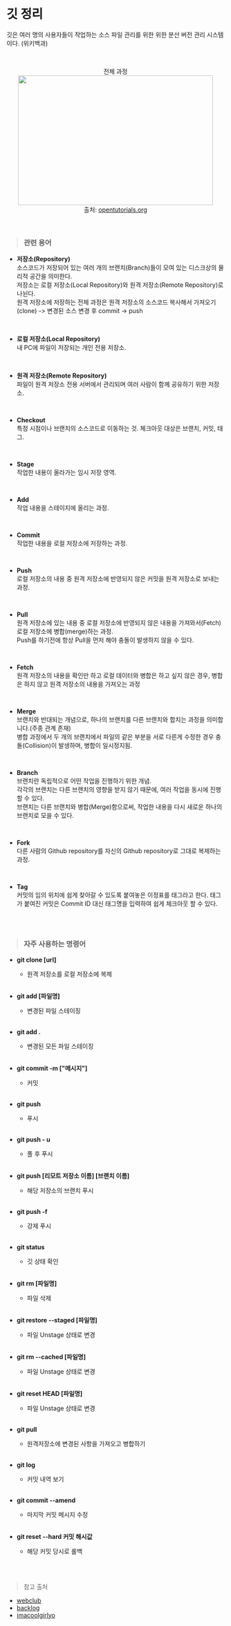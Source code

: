 # 깃 정리
깃은 여러 명의 사용자들이 작업하는 소스 파일 관리를 위한 위한 분산 버전 관리 시스템이다. (위키백과)

<br>

<p align = "center">
    전체 과정
    <br>
    <img src = "https://s3-ap-northeast-2.amazonaws.com/opentutorials-user-file/module/3963/10395.png" width = "450" height = "300">
    <br>
    출처: <a href = "https://www.opentutorials.org/module/3963/24425">opentutorials.org</a>
</p>

<br>


> ### 관련 용어
* **저장소(Repository)**  
소스코드가 저장되어 있는 여러 개의 브랜치(Branch)들이 모여 있는 디스크상의 물리적 공간을 의미한다.  
저장소는 로컬 저장소(Local Repository)와 원격 저장소(Remote Repository)로 나뉜다.  
원격 저장소에 저장하는 전체 과정은 원격 저장소의 소스코드 복사해서 가져오기(clone) -> 변경된 소스 변경 후 commit -> push

<br>

* **로컬 저장소(Local Repository)**  
내 PC에 파일이 저장되는 개인 전용 저장소.

<br>

* **원격 저장소(Remote Repository)**  
파일이 원격 저장소 전용 서버에서 관리되며 여러 사람이 함께 공유하기 위한 저장소.

<br>

* **Checkout**  
특정 시점이나 브랜치의 소스코드로 이동하는 것. 체크아웃 대상은 브랜치, 커밋, 태그.

<br>

* **Stage**  
작업한 내용이 올라가는 임시 저장 영역.

<br>

* **Add**  
작업 내용을 스테이지에 올리는 과정.

<br>

* **Commit**  
작업한 내용을 로컬 저장소에 저장하는 과정.

<br>

* **Push**  
로컬 저장소의 내용 중 원격 저장소에 반영되지 않은 커밋을 원격 저장소로 보내는 과정.

<br>

* **Pull**  
원격 저장소에 있는 내용 중 로컬 저장소에 반영되지 않은 내용을 가져와서(Fetch) 로컬 저장소에 병합(merge)하는 과정.  
Push를 하기전에 항상 Pull을 먼저 해야 충돌이 발생하지 않을 수 있다.

<br>

* **Fetch**  
원격 저장소의 내용을 확인만 하고 로컬 데이터와 병합은 하고 싶지 않은 경우, 병합은 하지 않고 원격 저장소의 내용을 가져오는 과정

<br>

* **Merge**  
브랜치와 반대되는 개념으로, 하나의 브랜치를 다른 브랜치와 합치는 과정을 의미합니다.(주종 관계 존재)  
병합 과정에서 두 개의 브랜치에서 파일의 같은 부분을 서로 다른게 수정한 경우 충돌(Collision)이 발생하며, 병합이 일시정지됨.


<br>

* **Branch**  
브랜치란 독립적으로 어떤 작업을 진행하기 위한 개념.  
각각의 브랜치는 다른 브랜치의 영향을 받지 않기 때문에, 여러 작업을 동시에 진행할 수 있다.  
브랜치는 다른 브랜치와 병합(Merge)함으로써, 작업한 내용을 다시 새로운 하나의 브랜치로 모을 수 있다.

<br>

* **Fork**  
다른 사람의 Github repository를 자신의 Github repository로 그대로 복제하는 과정.

<br>

* **Tag**  
커밋의 임의 위치에 쉽게 찾아갈 수 있도록 붙여놓은 이정표를 태그라고 한다. 태그가 붙여진 커밋은 Commit ID 대신 태그명을 입력하여 쉽게 체크아웃 할 수 있다.

<br>
<br>

> ### 자주 사용하는 명령어
* **git clone [url]**
    - 원격 저장소를 로컬 저장소에 복제

    <br>

* **git add [파일명]**
    - 변경된 파일 스테이징

    <br>
    
* **git add .**
    - 변경된 모든 파일 스테이징

    <br>
    
* **git commit -m ["메시지"]** 
    - 커밋

    <br>
    
* **git push**
    - 푸시

    <br>
    
* **git push - u**
    - 풀 후 푸시

    <br>
    
* **git push [리모트 저장소 이름] [브랜치 이름]**
    - 해당 저장소의 브랜치 푸시

    <br>
    
* **git push -f**
    - 강제 푸시

    <br>
    
* **git status**
    - 깃 상태 확인

    <br>
    
* **git rm [파일명]**
    - 파일 삭제

    <br>

* **git restore --staged [파일명]**
    - 파일 Unstage 상태로 변경

    <br>

* **git rm --cached [파일명]**
    - 파일 Unstage 상태로 변경

    <br>
    
* **git reset HEAD [파일명]**
    - 파일 Unstage 상태로 변경

    <br>
    
* **git pull**
    - 원격저장소에 변경된 사항을 가져오고 병합하기

    <br>
    
* **git log**
    - 커밋 내역 보기

    <br>
    
* **git commit --amend**
    - 마지막 커밋 메시지 수정

    <br>
    
* **git reset --hard 커밋 해시값**
    - 해당 커밋 당시로 롤백

<br>
<br>

> 참고 출처
- [webclub](https://webclub.tistory.com/132?category=546363)
- [backlog](https://backlog.com/git-tutorial/kr/stepup/stepup1_1.html)
- [imacoolgirlyo](https://velog.io/@imacoolgirlyo/Git-fork%EC%99%80-clone-%EC%9D%98-%EC%B0%A8%EC%9D%B4%EC%A0%90-5sjuhwfzgp)